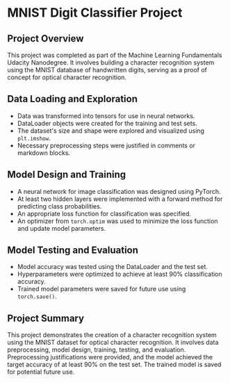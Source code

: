 # MNIST Digit Classifier Project

## Project Overview

This project was completed as part of the Machine Learning Fundamentals Udacity Nanodegree. It involves building a character recognition system using the MNIST database of handwritten digits, serving as a proof of concept for optical character recognition.

## Data Loading and Exploration

- Data was transformed into tensors for use in neural networks.
- DataLoader objects were created for the training and test sets.
- The dataset's size and shape were explored and visualized using `plt.imshow`.
- Necessary preprocessing steps were justified in comments or markdown blocks.

## Model Design and Training

- A neural network for image classification was designed using PyTorch.
- At least two hidden layers were implemented with a forward method for predicting class probabilities.
- An appropriate loss function for classification was specified.
- An optimizer from `torch.optim` was used to minimize the loss function and update model parameters.

## Model Testing and Evaluation

- Model accuracy was tested using the DataLoader and the test set.
- Hyperparameters were optimized to achieve at least 90% classification accuracy.
- Trained model parameters were saved for future use using `torch.save()`.

## Project Summary

This project demonstrates the creation of a character recognition system using the MNIST dataset for optical character recognition. It involves data preprocessing, model design, training, testing, and evaluation. Preprocessing justifications were provided, and the model achieved the target accuracy of at least 90% on the test set. The trained model is saved for potential future use.